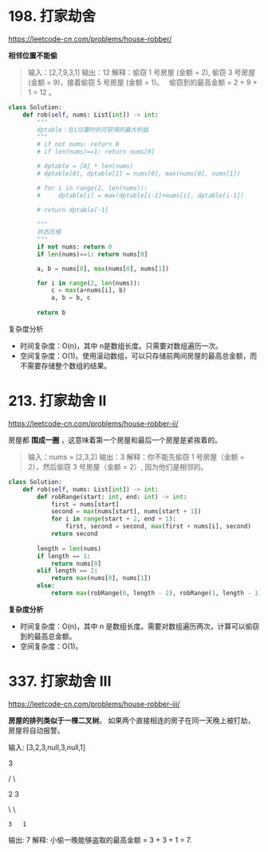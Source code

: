 # 198. 打家劫舍
https://leetcode-cn.com/problems/house-robber/

**相邻位置不能偷**

> 输入：[2,7,9,3,1] 输出：12 解释：偷窃 1 号房屋 (金额 = 2), 偷窃 3 号房屋 (金额 = 9)，接着偷窃 5 号房屋 (金额 = 1)。   偷窃到的最高金额 = 2 + 9 + 1 = 12 。

```Python
class Solution:
    def rob(self, nums: List[int]) -> int:
        """
        dptable：在i位置时的可获得的最大利益
        """
        # if not nums: return 0
        # if len(nums)==1: return nums[0]

        # dptable = [0] * len(nums)
        # dptable[0], dptable[1] = nums[0], max(nums[0], nums[1])

        # for i in range(2, len(nums)):
        #     dptable[i] = max(dptable[i-2]+nums[i], dptable[i-1])
        
        # return dptable[-1]

        """
        状态压缩
        """
        if not nums: return 0
        if len(nums)==1: return nums[0]

        a, b = nums[0], max(nums[0], nums[1])

        for i in range(2, len(nums)):
            c = max(a+nums[i], b)
            a, b = b, c
        
        return b

```

复杂度分析

-   时间复杂度：O(n)，其中 n是数组长度。只需要对数组遍历一次。
-   空间复杂度：O(1)。使用滚动数组，可以只存储前两间房屋的最高总金额，而不需要存储整个数组的结果。

# 213. 打家劫舍 II
https://leetcode-cn.com/problems/house-robber-ii/

房屋都 **围成一圈** ，这意味着第一个房屋和最后一个房屋是紧挨着的。

> 输入：nums = [2,3,2] 输出：3 解释：你不能先偷窃 1 号房屋（金额 = 2），然后偷窃 3 号房屋（金额 = 2）, 因为他们是相邻的。

```Python
class Solution:
    def rob(self, nums: List[int]) -> int:
        def robRange(start: int, end: int) -> int:
            first = nums[start]
            second = max(nums[start], nums[start + 1])
            for i in range(start + 2, end + 1):
                first, second = second, max(first + nums[i], second)
            return second
        
        length = len(nums)
        if length == 1:
            return nums[0]
        elif length == 2:
            return max(nums[0], nums[1])
        else:
            return max(robRange(0, length - 2), robRange(1, length - 1))


```

**复杂度分析**

-   时间复杂度：O(n)，其中 n 是数组长度。需要对数组遍历两次，计算可以偷窃到的最高总金额。
-   空间复杂度：O(1)。

# 337. 打家劫舍 III
https://leetcode-cn.com/problems/house-robber-iii/

**房屋的排列类似于一棵二叉树**。 如果两个直接相连的房子在同一天晚上被打劫，房屋将自动报警。

输入: [3,2,3,null,3,null,1]

3

/ \

2 3

\ \

```
3   1
```

输出: 7 解释: 小偷一晚能够盗取的最高金额 = 3 + 3 + 1 = 7.